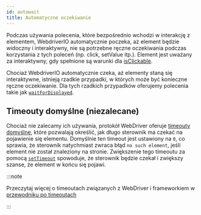 ```yaml
---
id: autowait
title: Automatyczne oczekiwanie
---
```


Podczas używania polecenia, które bezpośrednio wchodzi w interakcję z elementem, WebdriverIO automatycznie poczeka, aż element będzie widoczny i interaktywny, nie są potrzebne ręczne oczekiwania podczas korzystania z tych poleceń (np. click, setValue itp.).
Element jest uważany za interaktywny, gdy spełnione są warunki dla [isClickable](https://webdriver.io/docs/api/element/isClickable).

Chociaż WebdriverIO automatycznie czeka, aż elementy staną się interaktywne, istnieją rzadkie przypadki, w których może być konieczne ręczne oczekiwanie. Dla tych rzadkich przypadków oferujemy polecenia takie jak [`waitForDisplayed`](/docs/api/element/waitForDisplayed).


## Timeouty domyślne (niezalecane)

Chociaż nie zalecamy ich używania, protokół WebDriver oferuje [timeouty domyślne](https://w3c.github.io/webdriver/#timeouts), które pozwalają określić, jak długo sterownik ma czekać na pojawienie się elementu. Domyślnie ten timeout jest ustawiony na `0`, co sprawia, że sterownik natychmiast zwraca błąd `no such element`, jeśli element nie został znaleziony na stronie. Zwiększenie tego timeoutu za pomocą [`setTimeout`](/docs/api/browser/setTimeout) spowoduje, że sterownik będzie czekał i zwiększy szanse, że element w końcu się pojawi.

:::note

Przeczytaj więcej o timeoutach związanych z WebDriver i frameworkiem w [przewodniku po timeoutach](/docs/timeouts)

:::